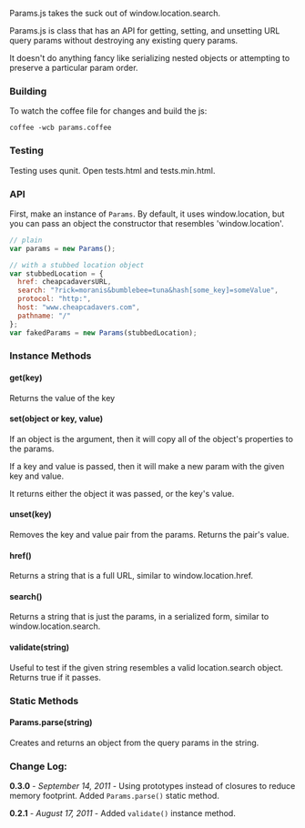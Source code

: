 Params.js takes the suck out of window.location.search.

Params.js is class that has an API for getting, setting, and unsetting URL query params
without destroying any existing query params.

It doesn't do anything fancy like serializing nested objects or attempting to
preserve a particular param order.

### Building

To watch the coffee file for changes and build the js:

`coffee -wcb params.coffee`

### Testing

Testing uses qunit. Open tests.html and tests.min.html.

### API

First, make an instance of `Params`. By default, it uses window.location, but
you can pass an object the constructor that resembles 'window.location'.

```javascript
// plain
var params = new Params();

// with a stubbed location object
var stubbedLocation = {
  href: cheapcadaversURL,
  search: "?rick=moranis&bumblebee=tuna&hash[some_key]=someValue",
  protocol: "http:",
  host: "www.cheapcadavers.com",
  pathname: "/"
};
var fakedParams = new Params(stubbedLocation);
```

### Instance Methods

#### get(key)

Returns the value of the key

#### set(object or key, value)

If an object is the argument, then it will copy all of the object's
properties to the params.

If a key and value is passed, then it will make a new param with the given
key and value.

It returns either the object it was passed, or the key's value.

#### unset(key)

Removes the key and value pair from the params.
Returns the pair's value.

#### href()

Returns a string that is a full URL, similar to window.location.href.

#### search()

Returns a string that is just the params, in a serialized form, similar to
window.location.search.

#### validate(string)

Useful to test if the given string resembles a valid location.search object.
Returns true if it passes.

### Static Methods

#### Params.parse(string)

Creates and returns an object from the query params in the string.

### Change Log:

**0.3.0** - _September 14, 2011_ - Using prototypes instead of closures to reduce memory footprint. Added `Params.parse()` static method.

**0.2.1** - _August 17, 2011_ - Added `validate()` instance method.

